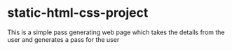 # static-html-css-project
This is a simple pass generating web page which takes the details from the user and generates a pass for the user
